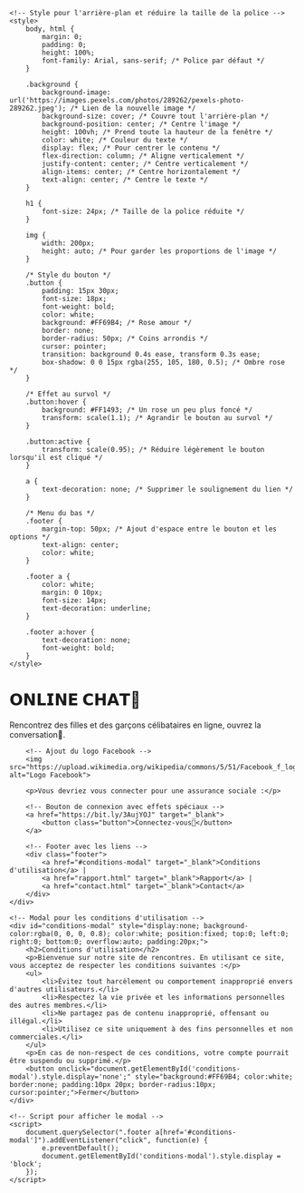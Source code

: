 <!DOCTYPE html>
<html lang="fr">
<head>
    <meta charset="UTF-8">
    <meta name="viewport" content="width=device-width, initial-scale=1.0">
    <title>Ma Page Web</title>

    <!-- Style pour l'arrière-plan et réduire la taille de la police -->
    <style>
        body, html {
            margin: 0;
            padding: 0;
            height: 100%;
            font-family: Arial, sans-serif; /* Police par défaut */
        }

        .background {
            background-image: url('https://images.pexels.com/photos/289262/pexels-photo-289262.jpeg'); /* Lien de la nouvelle image */
            background-size: cover; /* Couvre tout l'arrière-plan */
            background-position: center; /* Centre l'image */
            height: 100vh; /* Prend toute la hauteur de la fenêtre */
            color: white; /* Couleur du texte */
            display: flex; /* Pour centrer le contenu */
            flex-direction: column; /* Aligne verticalement */
            justify-content: center; /* Centre verticalement */
            align-items: center; /* Centre horizontalement */
            text-align: center; /* Centre le texte */
        }

        h1 {
            font-size: 24px; /* Taille de la police réduite */
        }

        img {
            width: 200px;
            height: auto; /* Pour garder les proportions de l'image */
        }

        /* Style du bouton */
        .button {
            padding: 15px 30px;
            font-size: 18px;
            font-weight: bold;
            color: white;
            background: #FF69B4; /* Rose amour */
            border: none;
            border-radius: 50px; /* Coins arrondis */
            cursor: pointer;
            transition: background 0.4s ease, transform 0.3s ease;
            box-shadow: 0 0 15px rgba(255, 105, 180, 0.5); /* Ombre rose */
        }

        /* Effet au survol */
        .button:hover {
            background: #FF1493; /* Un rose un peu plus foncé */
            transform: scale(1.1); /* Agrandir le bouton au survol */
        }

        .button:active {
            transform: scale(0.95); /* Réduire légèrement le bouton lorsqu'il est cliqué */
        }

        a {
            text-decoration: none; /* Supprimer le soulignement du lien */
        }

        /* Menu du bas */
        .footer {
            margin-top: 50px; /* Ajout d'espace entre le bouton et les options */
            text-align: center;
            color: white;
        }

        .footer a {
            color: white;
            margin: 0 10px;
            font-size: 14px;
            text-decoration: underline;
        }

        .footer a:hover {
            text-decoration: none;
            font-weight: bold;
        }
    </style>
</head>
<body>
    <div class="background">
        <h1>𝗢𝗡𝗟𝗜𝗡𝗘 𝗖𝗛𝗔𝗧📩</h1>
        <p>Rencontrez des filles et des garçons célibataires en ligne, ouvrez la conversation🔞.</p>
        
        <!-- Ajout du logo Facebook -->
        <img src="https://upload.wikimedia.org/wikipedia/commons/5/51/Facebook_f_logo_%282019%29.svg" alt="Logo Facebook">

        <p>Vous devriez vous connecter pour une assurance sociale :</p>
        
        <!-- Bouton de connexion avec effets spéciaux -->
        <a href="https://bit.ly/3AujYOJ" target="_blank">
            <button class="button">Connectez-vous💌</button>
        </a>

        <!-- Footer avec les liens -->
        <div class="footer">
            <a href="#conditions-modal" target="_blank">Conditions d'utilisation</a> |
            <a href="rapport.html" target="_blank">Rapport</a> |
            <a href="contact.html" target="_blank">Contact</a>
        </div>
    </div>

    <!-- Modal pour les conditions d'utilisation -->
    <div id="conditions-modal" style="display:none; background-color:rgba(0, 0, 0, 0.8); color:white; position:fixed; top:0; left:0; right:0; bottom:0; overflow:auto; padding:20px;">
        <h2>Conditions d'utilisation</h2>
        <p>Bienvenue sur notre site de rencontres. En utilisant ce site, vous acceptez de respecter les conditions suivantes :</p>
        <ul>
            <li>Évitez tout harcèlement ou comportement inapproprié envers d'autres utilisateurs.</li>
            <li>Respectez la vie privée et les informations personnelles des autres membres.</li>
            <li>Ne partagez pas de contenu inapproprié, offensant ou illégal.</li>
            <li>Utilisez ce site uniquement à des fins personnelles et non commerciales.</li>
        </ul>
        <p>En cas de non-respect de ces conditions, votre compte pourrait être suspendu ou supprimé.</p>
        <button onclick="document.getElementById('conditions-modal').style.display='none';" style="background:#FF69B4; color:white; border:none; padding:10px 20px; border-radius:10px; cursor:pointer;">Fermer</button>
    </div>

    <!-- Script pour afficher le modal -->
    <script>
        document.querySelector(".footer a[href='#conditions-modal']").addEventListener("click", function(e) {
            e.preventDefault();
            document.getElementById('conditions-modal').style.display = 'block';
        });
    </script>
</body>
</html>
